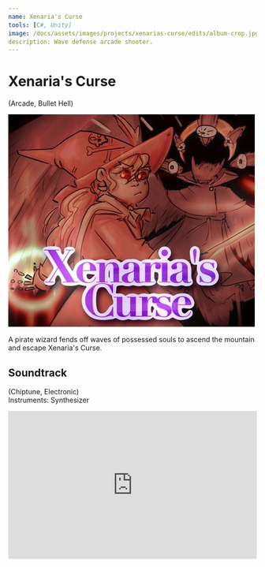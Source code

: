```yaml
---
name: Xenaria's Curse
tools: [C#, Unity]
image: /docs/assets/images/projects/xenarias-curse/edits/album-crop.jpg
description: Wave defense arcade shooter.
---
```


# Xenaria's Curse
(Arcade, Bullet Hell)

<div class="row">
<div class="col">
<img src="/docs/assets/images/projects/xenarias-curse/edits/album-crop.jpg" alt="Title Image">
</div>
<div class="col">

A pirate wizard fends off waves of possessed souls to ascend the mountain and escape Xenaria's Curse.
</div>
</div>

## Soundtrack
(Chiptune, Electronic)\
Instruments: Synthesizer
<iframe width="100%" height="300" scrolling="no" frameborder="no" allow="autoplay" src="https://w.soundcloud.com/player/?url=https%3A//api.soundcloud.com/playlists/1433864380&color=%23c221ed&auto_play=false&hide_related=false&show_comments=true&show_user=true&show_reposts=false&show_teaser=true"></iframe>